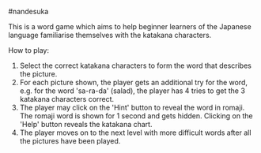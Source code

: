 #nandesuka

This is a word game which aims to help beginner learners of the Japanese language familiarise themselves with the katakana characters.

How to play:
1. Select the correct katakana characters to form the word that describes the picture. 
2. For each picture shown, the player gets an additional try for the word, e.g. for the word 'sa-ra-da' (salad), the player has 4 tries to get the 3 katakana characters correct. 
3. The player may click on the 'Hint' button to reveal the word in romaji. The romaji word is shown for 1 second and gets hidden. Clicking on the 'Help' button reveals the katakana chart.
4. The player moves on to the next level with more difficult words after all the pictures have been played.